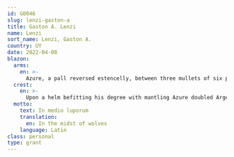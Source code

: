 ```yaml
---
id: G0046
slug: lenzi-gaston-a
title: Gaston A. Lenzi
name: Lenzi
sort_name: Lenzi, Gaston A.
country: UY
date: 2022-04-08
blazon:
  arms:
    en: >-
      Azure, a pall reversed estencelly, between three mullets of six points Argent.
  crest:
    en: >-
      Upon a helm befitting his degree with mantling Azure doubled Argent is set for a crest on a wreath of the liveries a wolf sejant Sable armed Argent langued Gules and charged with a mullet of six points Argent.
  motto:
    text: In medio luporum
    translation:
      en: In the midst of wolves
    language: Latin
class: personal
type: grant
---
```

